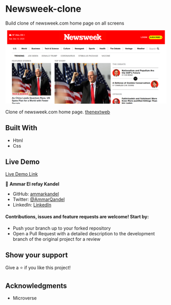 # Newsweek-clone

Build clone of newsweek.com home page on all screens

![screenshot](images/img.png)

Clone of newsweek.com home page. [thenextweb](https://www.newsweek.com/)

## Built With

- Html
- Css

## Live Demo

[Live Demo Link](https://ammarkandel.github.io/newsweek-clone/)

👤 **Ammar El refay Kandel**

- GitHub: [ammarkandel](https://github.com/ammarkandel)
- Twitter: [@AmmarQandel](https://twitter.com/AmmarQandel)
- LinkedIn: [LinkedIn](https://www.linkedin.com/in/ammar-kandel-7b4100193/)

#### Contributions, issues and feature requests are welcome! Start by:

- Push your branch up to your forked repository
- Open a Pull Request with a detailed description to the development branch of the original project for a review

## Show your support

Give a ⭐️ if you like this project!

## Acknowledgments

- Microverse
